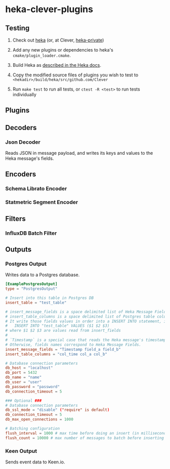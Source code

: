 heka-clever-plugins
===================

Testing
-------

1. Check out [heka](https://github.com/mozilla-services/heka/) (or, at Clever, [heka-private](https://github.com/Clever/heka-private))

2. Add any new plugins or dependencies to heka's `cmake/plugin_loader.cmake`.

3. Build Heka as [described in the Heka docs](http://hekad.readthedocs.org/en/v0.6.0/installing.html).

4. Copy the modified source files of plugins you wish to test to `<hekadir>/build/heka/src/github.com/Clever`

5. Run `make test` to run all tests, or `ctest -R <test>` to run tests individually

Plugins
-------

## Decoders
### Json Decoder

Reads JSON in message payload, and writes its keys and values to the Heka message's fields.

## Encoders
### Schema Librato Encoder
### Statmetric Segment Encoder

## Filters
### InfluxDB Batch Filter

## Outputs
### Postgres Output

Writes data to a Postgres database.

```toml
[ExamplePostgresOutput]
type = "PostgresOutput"

# Insert into this table in Postgres DB
insert_table = "test_table"

# insert_message_fields is a space delimited list of Heka Message Fields names.
# insert_table_columns is a space delimited list of Postgres table columns.
# It write those fields values in order into a INSERT INTO statement, i.e.
#   INSERT INTO "test_table" VALUES ($1 $2 $3)
# where $1 $2 $3 are values read from insert_fields
#
# `Timestamp` is a special case that reads the Heka message's timestamp.
# Otherwise, fields names correspond to Heka Message Fields.
insert_message_fields = "Timestamp field_a field_b"
insert_table_columns = "col_time col_a col_b"

# Database connection parameters
db_host = "localhost"
db_port = 5432
db_name = "name"
db_user = "user"
db_password = "password"
db_connection_timeout = 5

### Optional ###
# Database connection parameters
db_ssl_mode = "disable" ("require" is default)
db_connection_timeout = 5
db_max_open_connections = 1000

# Batching configuration
flush_interval = 1000 # max time before doing an insert (in milliseconds)
flush_count = 10000 # max number of messages to batch before inserting
```

### Keen Output

Sends event data to Keen.io.

